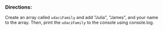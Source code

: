 <h3>Directions:</h3>
Create an array called <code>udaciFamily</code> and add "Julia", "James", and your name to the array. Then, print the <code>udaciFamily</code> to the console using console.log.
